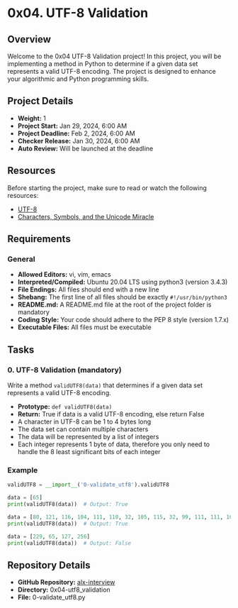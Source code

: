 # 0x04. UTF-8 Validation

## Overview

Welcome to the 0x04 UTF-8 Validation project! In this project, you will be implementing a method in Python to determine if a given data set represents a valid UTF-8 encoding. The project is designed to enhance your algorithmic and Python programming skills.

## Project Details

- **Weight:** 1
- **Project Start:** Jan 29, 2024, 6:00 AM
- **Project Deadline:** Feb 2, 2024, 6:00 AM
- **Checker Release:** Jan 30, 2024, 6:00 AM
- **Auto Review:** Will be launched at the deadline

## Resources

Before starting the project, make sure to read or watch the following resources:

- [UTF-8](https://en.wikipedia.org/wiki/UTF-8)
- [Characters, Symbols, and the Unicode Miracle](https://www.youtube.com/watch?v=MijmeoH9LT4)

## Requirements

### General

- **Allowed Editors:** vi, vim, emacs
- **Interpreted/Compiled:** Ubuntu 20.04 LTS using python3 (version 3.4.3)
- **File Endings:** All files should end with a new line
- **Shebang:** The first line of all files should be exactly `#!/usr/bin/python3`
- **README.md:** A README.md file at the root of the project folder is mandatory
- **Coding Style:** Your code should adhere to the PEP 8 style (version 1.7.x)
- **Executable Files:** All files must be executable

## Tasks

### 0. UTF-8 Validation (mandatory)

Write a method `validUTF8(data)` that determines if a given data set represents a valid UTF-8 encoding.

- **Prototype:** `def validUTF8(data)`
- **Return:** True if data is a valid UTF-8 encoding, else return False
- A character in UTF-8 can be 1 to 4 bytes long
- The data set can contain multiple characters
- The data will be represented by a list of integers
- Each integer represents 1 byte of data, therefore you only need to handle the 8 least significant bits of each integer

### Example

```python
validUTF8 = __import__('0-validate_utf8').validUTF8

data = [65]
print(validUTF8(data))  # Output: True

data = [80, 121, 116, 104, 111, 110, 32, 105, 115, 32, 99, 111, 111, 108, 33]
print(validUTF8(data))  # Output: True

data = [229, 65, 127, 256]
print(validUTF8(data))  # Output: False
```

## Repository Details

- **GitHub Repository:** [alx-interview](https://github.com/Evans-Gash/alx-interview)
- **Directory:** 0x04-utf8_validation
- **File:** 0-validate_utf8.py
